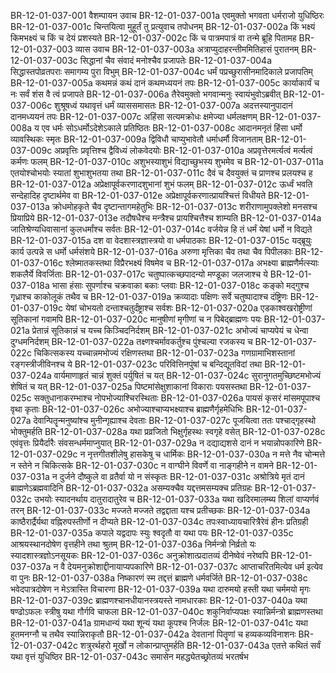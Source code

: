 BR-12-01-037-001  वैशम्पायन उवाच
BR-12-01-037-001a एवमुक्तो भगवता धर्मराजो युधिष्ठिरः
BR-12-01-037-001c चिन्तयित्वा मुहूर्तं तु प्रत्युवाच तपोधनम्
BR-12-01-037-002a किं भक्ष्यं किमभक्ष्यं च किं च देयं प्रशस्यते
BR-12-01-037-002c किं च पात्रमपात्रं वा तन्मे ब्रूहि पितामह
BR-12-01-037-003  व्यास उवाच
BR-12-01-037-003a अत्राप्युदाहरन्तीममितिहासं पुरातनम्
BR-12-01-037-003c सिद्धानां चैव संवादं मनोश्चैव प्रजापतेः
BR-12-01-037-004a सिद्धास्तपोव्रतपराः समागम्य पुरा विभुम्
BR-12-01-037-004c धर्मं पप्रच्छुरासीनमादिकाले प्रजापतिम्
BR-12-01-037-005a कथमन्नं कथं दानं कथमध्ययनं तपः
BR-12-01-037-005c कार्याकार्यं च नः सर्वं शंस वै त्वं प्रजापते
BR-12-01-037-006a तैरेवमुक्तो भगवान्मनुः स्वायंभुवोऽब्रवीत्
BR-12-01-037-006c शुश्रूषध्वं यथावृत्तं धर्मं व्याससमासतः
BR-12-01-037-007a अदत्तस्यानुपादानं दानमध्ययनं तपः
BR-12-01-037-007c अहिंसा सत्यमक्रोधः क्षमेज्या धर्मलक्षणम्
BR-12-01-037-008a य एव धर्मः सोऽधर्मोऽदेशेऽकाले प्रतिष्ठितः
BR-12-01-037-008c आदानमनृतं हिंसा धर्मो व्यावस्थिकः स्मृतः
BR-12-01-037-009a द्विविधौ चाप्युभावेतौ धर्माधर्मौ विजानताम्
BR-12-01-037-009c अप्रवृत्तिः प्रवृत्तिश्च द्वैविध्यं लोकवेदयोः
BR-12-01-037-010a अप्रवृत्तेरमर्त्यत्वं मर्त्यत्वं कर्मणः फलम्
BR-12-01-037-010c अशुभस्याशुभं विद्याच्छुभस्य शुभमेव च
BR-12-01-037-011a एतयोश्चोभयोः स्यातां शुभाशुभतया तथा
BR-12-01-037-011c दैवं च दैवयुक्तं च प्राणश्च प्रलयश्च ह
BR-12-01-037-012a अप्रेक्षापूर्वकरणादशुभानां शुभं फलम्
BR-12-01-037-012c ऊर्ध्वं भवति सन्देहादिह दृष्टार्थमेव वा
BR-12-01-037-012e अप्रेक्षापूर्वकरणात्प्रायश्चित्तं विधीयते
BR-12-01-037-013a क्रोधमोहकृते चैव दृष्टान्तागमहेतुभिः
BR-12-01-037-013c शरीराणामुपक्लेशो मनसश्च प्रियाप्रिये
BR-12-01-037-013e तदौषधैश्च मन्त्रैश्च प्रायश्चित्तैश्च शाम्यति
BR-12-01-037-014a जातिश्रेण्यधिवासानां कुलधर्मांश्च सर्वतः
BR-12-01-037-014c वर्जयेन्न हि तं धर्मं येषां धर्मो न विद्यते
BR-12-01-037-015a दश वा वेदशास्त्रज्ञास्त्रयो वा धर्मपाठकाः
BR-12-01-037-015c यद्ब्रूयुः कार्य उत्पन्ने स धर्मो धर्मसंशये
BR-12-01-037-016a अरुणा मृत्तिका चैव तथा चैव पिपीलकाः
BR-12-01-037-016c श्लेष्मातकस्तथा विप्रैरभक्ष्यं विषमेव च
BR-12-01-037-017a अभक्ष्या ब्राह्मणैर्मत्स्याः शकलैर्ये विवर्जिताः
BR-12-01-037-017c चतुष्पात्कच्छपादन्यो मण्डूका जलजाश्च ये
BR-12-01-037-018a भासा हंसाः सुपर्णाश्च चक्रवाका बकाः प्लवाः
BR-12-01-037-018c कङ्को मद्गुश्च गृध्राश्च काकोलूकं तथैव च
BR-12-01-037-019a क्रव्यादाः पक्षिणः सर्वे चतुष्पादाश्च दंष्ट्रिणः
BR-12-01-037-019c येषां चोभयतो दन्ताश्चतुर्दंष्ट्राश्च सर्वशः
BR-12-01-037-020a एडकाश्वखरोष्ट्रीणां सूतिकानां गवामपि
BR-12-01-037-020c मानुषीणां मृगीणां च न पिबेद्ब्राह्मणः पयः
BR-12-01-037-021a प्रेतान्नं सूतिकान्नं च यच्च किञ्चिदनिर्दशम्
BR-12-01-037-021c अभोज्यं चाप्यपेयं च धेन्वा दुग्धमनिर्दशम्
BR-12-01-037-022a तक्ष्णश्चर्मावकर्तुश्च पुंश्चल्या रजकस्य च
BR-12-01-037-022c चिकित्सकस्य यच्चान्नमभोज्यं रक्षिणस्तथा
BR-12-01-037-023a गणग्रामाभिशस्तानां रङ्गस्त्रीजीविनश्च ये
BR-12-01-037-023c परिवित्तिनपुंषां च बन्दिद्यूतविदां तथा
BR-12-01-037-024a वार्यमाणाहृतं चान्नं शुक्तं पर्युषितं च यत्
BR-12-01-037-024c सुरानुगतमुच्छिष्टमभोज्यं शेषितं च यत्
BR-12-01-037-025a पिष्टमांसेक्षुशाकानां विकाराः पयसस्तथा
BR-12-01-037-025c सक्तुधानाकरम्भाश्च नोपभोज्याश्चिरस्थिताः
BR-12-01-037-026a पायसं कृसरं मांसमपूपाश्च वृथा कृताः
BR-12-01-037-026c अभोज्याश्चाप्यभक्ष्याश्च ब्राह्मणैर्गृहमेधिभिः
BR-12-01-037-027a देवान्पितॄन्मनुष्यांश्च मुनीन्गृह्याश्च देवताः
BR-12-01-037-027c पूजयित्वा ततः पश्चाद्गृहस्थो भोक्तुमर्हति
BR-12-01-037-028a यथा प्रव्रजितो भिक्षुर्गृहस्थः स्वगृहे वसेत्
BR-12-01-037-028c एवंवृत्तः प्रियैर्दारैः संवसन्धर्ममाप्नुयात्
BR-12-01-037-029a न दद्याद्यशसे दानं न भयान्नोपकारिणे
BR-12-01-037-029c न नृत्तगीतशीलेषु हासकेषु च धार्मिकः
BR-12-01-037-030a न मत्ते नैव चोन्मत्ते न स्तेने न चिकित्सके
BR-12-01-037-030c न वाग्घीने विवर्णे वा नाङ्गहीने न वामने
BR-12-01-037-031a न दुर्जने दौष्कुले वा व्रतैर्वा यो न संस्कृतः
BR-12-01-037-031c अश्रोत्रिये मृतं दानं ब्राह्मणेऽब्रह्मवादिनि
BR-12-01-037-032a असम्यक्चैव यद्दत्तमसम्यक्च प्रतिग्रहः
BR-12-01-037-032c उभयोः स्यादनर्थाय दातुरादातुरेव च
BR-12-01-037-033a यथा खदिरमालम्ब्य शिलां वाप्यर्णवं तरन्
BR-12-01-037-033c मज्जते मज्जते तद्वद्दाता यश्च प्रतीच्छकः
BR-12-01-037-034a काष्ठैरार्द्रैर्यथा वह्निरुपस्तीर्णो न दीप्यते
BR-12-01-037-034c तपःस्वाध्यायचारित्रैरेवं हीनः प्रतिग्रही
BR-12-01-037-035a कपाले यद्वदापः स्युः श्वदृतौ वा यथा पयः
BR-12-01-037-035c आश्रयस्थानदोषेण वृत्तहीने तथा श्रुतम्
BR-12-01-037-036a निर्मन्त्रो निर्व्रतो यः स्यादशास्त्रज्ञोऽनसूयकः
BR-12-01-037-036c अनुक्रोशात्प्रदातव्यं दीनेष्वेवं नरेष्वपि
BR-12-01-037-037a न वै देयमनुक्रोशाद्दीनायाप्यपकारिणे
BR-12-01-037-037c आप्ताचरितमित्येव धर्म इत्येव वा पुनः
BR-12-01-037-038a निष्कारणं स्म तद्दत्तं ब्राह्मणे धर्मवर्जिते
BR-12-01-037-038c भवेदपात्रदोषेण न मेऽत्रास्ति विचारणा
BR-12-01-037-039a यथा दारुमयो हस्ती यथा चर्ममयो मृगः
BR-12-01-037-039c ब्राह्मणश्चानधीयानस्त्रयस्ते नामधारकाः
BR-12-01-037-040a यथा षण्ढोऽफलः स्त्रीषु यथा गौर्गवि चाफला
BR-12-01-037-040c शकुनिर्वाप्यपक्षः स्यान्निर्मन्त्रो ब्राह्मणस्तथा
BR-12-01-037-041a ग्रामधान्यं यथा शून्यं यथा कूपश्च निर्जलः
BR-12-01-037-041c यथा हुतमनग्नौ च तथैव स्यान्निराकृतौ
BR-12-01-037-042a देवतानां पितॄणां च हव्यकव्यविनाशनः
BR-12-01-037-042c शत्रुरर्थहरो मूर्खो न लोकान्प्राप्तुमर्हति
BR-12-01-037-043a एतत्ते कथितं सर्वं यथा वृत्तं युधिष्ठिर
BR-12-01-037-043c समासेन महद्ध्येतच्छ्रोतव्यं भरतर्षभ

